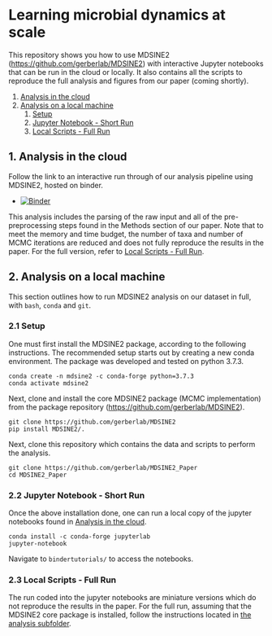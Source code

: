 # Learning microbial dynamics at scale



This repository shows you how to use MDSINE2 (https://github.com/gerberlab/MDSINE2) with interactive Jupyter notebooks 
that can be run in the cloud or locally. It also contains all the scripts to reproduce the full analysis and figures from our 
paper (coming shortly).

1. [Analysis in the cloud](#Cloud)  
2. [Analysis on a local machine](#Local)
    1. [Setup](#LocalSetup)
    2. [Jupyter Notebook - Short Run](#LocalJupyter)
    3. [Local Scripts - Full Run](#LocalFullRun)

<a name="Cloud"/>

## 1. Analysis in the cloud
Follow the link to an interactive run through of our analysis pipeline using MDSINE2, hosted on binder.
- [![Binder](https://mybinder.org/badge_logo.svg)](https://mybinder.org/v2/gh/gerberlab/MDSINE2_Paper/HEAD?filepath=bindertutorials)

This analysis includes the parsing of the raw input and all of the pre-preprocessing steps found in the 
Methods section of our paper.
Note that to meet the memory and time budget, the number of taxa and number of MCMC iterations are reduced and does not
fully reproduce the results in the paper.
For the full version, refer to [Local Scripts - Full Run](#LocalFullRun).



<a name="Local"/>

## 2. Analysis on a local machine

This section outlines how to run MDSINE2 analysis on our dataset in full, with `bash`, `conda` and `git`.

<a name="LocalSetup"/>

### 2.1 Setup

One must first install the MDSINE2 package, according to the following instructions.
The recommended setup starts out by creating a new conda environment. 
The package was developed and tested on python 3.7.3.

```
conda create -n mdsine2 -c conda-forge python=3.7.3
conda activate mdsine2
```

Next, clone and install the core MDSINE2 package (MCMC implementation) from the package repository (https://github.com/gerberlab/MDSINE2).

```
git clone https://github.com/gerberlab/MDSINE2
pip install MDSINE2/.
```

Next, clone this repository which contains the data and scripts to perform the analysis.

```
git clone https://github.com/gerberlab/MDSINE2_Paper
cd MDSINE2_Paper
```

<a name="LocalJupyter"/>

### 2.2 Jupyter Notebook - Short Run

Once the above installation done, one can run a local copy of the jupyter notebooks found in [Analysis in the cloud](#Cloud).
```
conda install -c conda-forge jupyterlab
jupyter-notebook
```
Navigate to `bindertutorials/` to access the notebooks.


<a name="LocalFullRun"/>

### 2.3 Local Scripts - Full Run

The run coded into the jupyter notebooks are miniature versions which do not reproduce the results in the paper.
For the full run, assuming that the MDSINE2 core package is installed, follow the instructions located 
in [the analysis subfolder](analysis/README.md).
